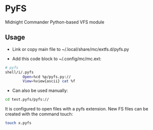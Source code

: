 # PyFS
Midnight Commander Python-based VFS module

## Usage
 * Link or copy main file to ~/.local/share/mc/extfs.d/pyfs.py

 * Add this code block to ~/.config/mc/mc.ext:
```bash
# pyfs
shell/i/.pyfs
        Open=%cd %p/pyfs.py://
        View=%view{ascii} cat %f
```

 * Can also be used manually:
```bash
cd test.pyfs/pyfs://
```

It is configured to open files with a pyfs extension.  New FS files can be created with the command touch:
```bash
touch x.pyfs
```
